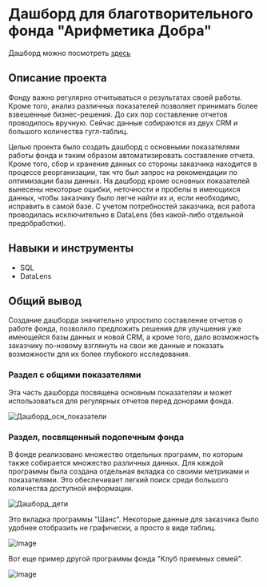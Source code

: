 # Дашборд для благотворительного фонда "Арифметика Добра"
Дашборд можно посмотреть [здесь](https://datalens.yandex/00d5fgob95kmp)
## Описание проекта
Фонду важно регулярно отчитываться о результатах своей работы. Кроме того, анализ различных показателей позволяет принимать более взвешенные бизнес-решения. 
До сих пор составление отчетов проводилось вручную. Сейчас данные собираются из двух CRM и большого количества гугл-таблиц. 

Целью проекта было создать дашборд с основными показателями работы фонда и таким образом автоматизировать составление отчета. 
Кроме того, сбор и хранение данных со стороны заказчика находится в процессе реорганизации, так что был запрос на рекомендации по оптимизации базы данных. 
На дашборд кроме основных показателей вынесены некоторые ошибки, неточности и пробелы в имеющихся данных, чтобы заказчику было легче найти их и, если необходимо, исправить в самой базе.
С учетом потребностей заказчика, вся работа проводилась исключительно в DataLens (без какой-либо отдельной предобработки).
## Навыки и инструменты
- SQL
- DataLens
## Общий вывод
Создание дашборда значительно упростило составление отчетов о работе фонда, позволило предложить решения для улучшения уже имеющейся базы данных и новой CRM, 
а кроме того, дало возможность заказчику по-новому взглянуть на свои же данные и показать возможности для их более глубокого исследования.
### Раздел с общими показателями
Эта часть дашборда посвящена основным показателям и может использоваться для регулярных отчетов перед донорами фонда.

![Дашборд_осн_показатели](https://github.com/alisromanna/Study_projects/assets/120556506/43dff1f5-103b-4195-bbbc-a4c4acba4156)

### Раздел, посвященный подопечным фонда
В фонде реализовано множество отдельных программ, по которым также собирается множество различных данных. Для каждой программы была создана отдельная вкладка со своими метриками и показателями. Это обеспечивает легкий поиск среди большого количества доступной информации.

![Дашборд_дети](https://github.com/alisromanna/Study_projects/assets/120556506/10285240-5236-426e-abad-0c2c57cf202b)

Это вкладка программы "Шанс". Некоторые данные для заказчика было удобнее отобразить не графически, а просто в виде таблиц.

![image](https://github.com/alisromanna/My_projects/assets/120556506/a6df53c4-5c4b-4d7d-b2f9-adb9bfd0c1cf)

Вот еще пример другой программы фонда "Клуб приемных семей".

![image](https://github.com/alisromanna/My_projects/assets/120556506/691118db-b834-4bd3-bb70-3dfdaa97a1d0)

